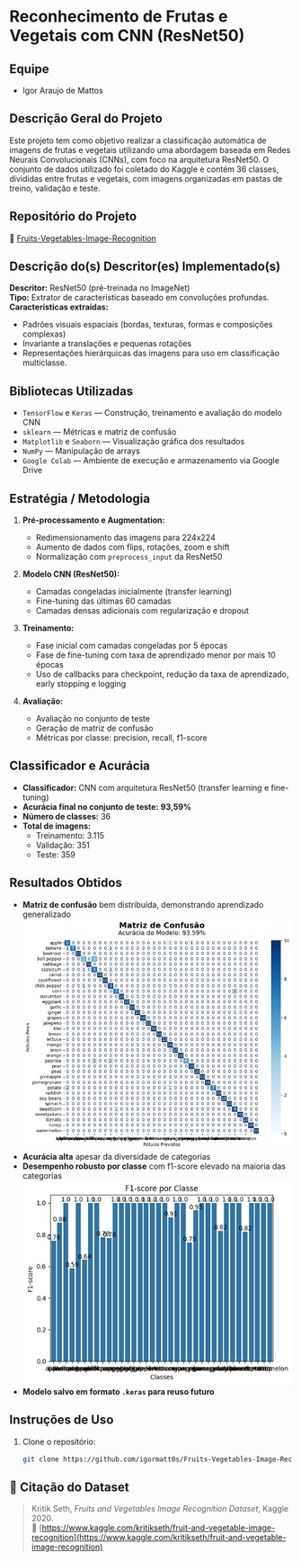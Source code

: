 # Reconhecimento de Frutas e Vegetais com CNN (ResNet50)

## Equipe

- Igor Araujo de Mattos

## Descrição Geral do Projeto

Este projeto tem como objetivo realizar a classificação automática de imagens de frutas e vegetais utilizando uma abordagem baseada em Redes Neurais Convolucionais (CNNs), com foco na arquitetura ResNet50. O conjunto de dados utilizado foi coletado do Kaggle e contém 36 classes, divididas entre frutas e vegetais, com imagens organizadas em pastas de treino, validação e teste.

## Repositório do Projeto

🔗 [Fruits-Vegetables-Image-Recognition](https://github.com/igormatt0s/Fruits-Vegetables-Image-Recognition)

## Descrição do(s) Descritor(es) Implementado(s)

**Descritor:** ResNet50 (pré-treinada no ImageNet)  
**Tipo:** Extrator de características baseado em convoluções profundas.  
**Características extraídas:**  
- Padrões visuais espaciais (bordas, texturas, formas e composições complexas)  
- Invariante a translações e pequenas rotações  
- Representações hierárquicas das imagens para uso em classificação multiclasse.

## Bibliotecas Utilizadas

- `TensorFlow` e `Keras` — Construção, treinamento e avaliação do modelo CNN  
- `sklearn` — Métricas e matriz de confusão  
- `Matplotlib` e `Seaborn` — Visualização gráfica dos resultados  
- `NumPy` — Manipulação de arrays  
- `Google Colab` — Ambiente de execução e armazenamento via Google Drive

## Estratégia / Metodologia

1. **Pré-processamento e Augmentation:**  
   - Redimensionamento das imagens para 224x224  
   - Aumento de dados com flips, rotações, zoom e shift  
   - Normalização com `preprocess_input` da ResNet50  

2. **Modelo CNN (ResNet50):**  
   - Camadas congeladas inicialmente (transfer learning)  
   - Fine-tuning das últimas 60 camadas  
   - Camadas densas adicionais com regularização e dropout  

3. **Treinamento:**  
   - Fase inicial com camadas congeladas por 5 épocas  
   - Fase de fine-tuning com taxa de aprendizado menor por mais 10 épocas  
   - Uso de callbacks para checkpoint, redução da taxa de aprendizado, early stopping e logging  

4. **Avaliação:**  
   - Avaliação no conjunto de teste  
   - Geração de matriz de confusão  
   - Métricas por classe: precision, recall, f1-score

## Classificador e Acurácia

- **Classificador:** CNN com arquitetura ResNet50 (transfer learning e fine-tuning)  
- **Acurácia final no conjunto de teste:** **93,59%**  
- **Número de classes:** 36  
- **Total de imagens:**  
  - Treinamento: 3.115  
  - Validação: 351  
  - Teste: 359  

## Resultados Obtidos

- **Matriz de confusão** bem distribuída, demonstrando aprendizado generalizado  
![Matriz de Confusão](resultados_avaliacao/Matriz_Confusao.png)
- **Acurácia alta** apesar da diversidade de categorias  
- **Desempenho robusto por classe** com f1-score elevado na maioria das categorias
![F1 Score](resultados_avaliacao/f1-score.png)
- **Modelo salvo em formato `.keras` para reuso futuro**

## Instruções de Uso

1. Clone o repositório:
   ```bash
   git clone https://github.com/igormatt0s/Fruits-Vegetables-Image-Recognition.git

## 📌 Citação do Dataset

> Kritik Seth, *Fruits and Vegetables Image Recognition Dataset*, Kaggle 2020.  
> 🔗 [https://www.kaggle.com/kritikseth/fruit-and-vegetable-image-recognition](https://www.kaggle.com/kritikseth/fruit-and-vegetable-image-recognition)
